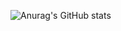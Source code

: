 ![Anurag's GitHub stats](https://github-readme-stats.vercel.app/api?username=silvafael&show_icons=true&theme=radical)
